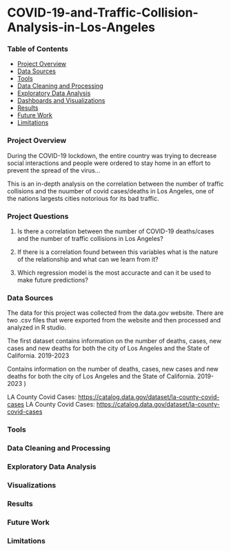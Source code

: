 # COVID-19-and-Traffic-Collision-Analysis-in-Los-Angeles

### Table of Contents

  - [Project Overview](#project-overview)
  - [Data Sources](#Data-Sources)
  - [Tools](#Tools)
  - [Data Cleaning and Processing](#Data-Cleaning-and-Processing)
  - [Exploratory Data Analysis](#Exploratory-Data-Analysis)
  - [Dashboards and Visualizations](#Dashboards-and-Visualizations)
  - [Results](#Results)
  - [Future Work](#Future-Work)
  - [Limitations](#Limitations)

### Project Overview

During the COVID-19 lockdown, the entire country was trying to decrease social interactions and people were ordered to stay home in an effort to prevent the spread of the virus...

This is an in-depth analysis on the correlation between the number of traffic collisions and the nuumber of covid cases/deaths in Los Angeles, one of the nations largests cities notorious for its bad traffic.

### Project Questions

1. Is there a correlation between the number of COVID-19 deaths/cases and the number of traffic collisions in Los Angeles?
  
2. If there is a correlation found between this variables what is the nature of the relationship and what can we learn from it?

3. Which regression model is the most accuracte and can it be used to make future predictions?

### Data Sources

The data for this project was collected from the data.gov website. There are two .csv files that were exported from the website and then processed and analyzed in R studio.

The first dataset contains information on the number of deaths, cases, new cases and new deaths for both the city of Los Angeles and the State of California.
2019-2023



Contains information on the number of deaths, cases, new cases and new deaths for both the city of Los Angeles and the State of California.
2019-2023
)

LA County Covid Cases: https://catalog.data.gov/dataset/la-county-covid-cases 
LA County Covid Cases: https://catalog.data.gov/dataset/la-county-covid-cases

### Tools


  
### Data Cleaning and Processing



### Exploratory Data Analysis



### Visualizations




### Results



### Future Work



### Limitations
